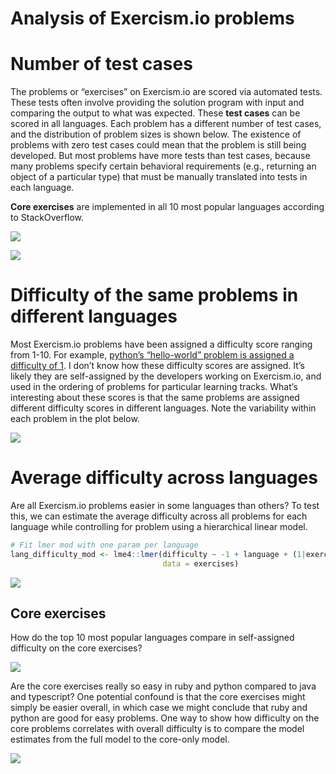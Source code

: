 Analysis of Exercism.io problems
================

# Number of test cases

The problems or “exercises” on Exercism.io are scored via automated
tests. These tests often involve providing the solution program with
input and comparing the output to what was expected. These **test
cases** can be scored in all languages. Each problem has a different
number of test cases, and the distribution of problem sizes is shown
below. The existence of problems with zero test cases could mean that
the problem is still being developed. But most problems have more tests
than test cases, because many problems specify certain behavioral
requirements (e.g., returning an object of a particular type) that must
be manually translated into tests in each language.

**Core exercises** are implemented in all 10 most popular languages
according to
StackOverflow.

![](exercism-problems_files/figure-gfm/n-test-cases-dotplot-1.png)<!-- -->

![](exercism-problems_files/figure-gfm/n-test-cases-dotplot-labeled-1.png)<!-- -->

# Difficulty of the same problems in different languages

Most Exercism.io problems have been assigned a difficulty score ranging
from 1-10. For example, [python’s “hello-world” problem is assigned a
difficulty of
1](https://github.com/exercism/python/blob/master/config.json#L15). I
don’t know how these difficulty scores are assigned. It’s likely they
are self-assigned by the developers working on Exercism.io, and used in
the ordering of problems for particular learning tracks. What’s
interesting about these scores is that the same problems are assigned
different difficulty scores in different languages. Note the variability
within each problem in the plot below.

![](exercism-problems_files/figure-gfm/difficulty-1.png)<!-- -->

# Average difficulty across languages

Are all Exercism.io problems easier in some languages than others? To
test this, we can estimate the average difficulty across all problems
for each language while controlling for problem using a hierarchical
linear model.

``` r
# Fit lmer mod with one param per language
lang_difficulty_mod <- lme4::lmer(difficulty ~ -1 + language + (1|exercise),
                                  data = exercises)
```

![](exercism-problems_files/figure-gfm/ranking-1.png)<!-- -->

## Core exercises

How do the top 10 most popular languages compare in self-assigned
difficulty on the core exercises?

![](exercism-problems_files/figure-gfm/ranking-core-1.png)<!-- -->

Are the core exercises really so easy in ruby and python compared to
java and typescript? One potential confound is that the core exercises
might simply be easier overall, in which case we might conclude that
ruby and python are good for easy problems. One way to show how
difficulty on the core problems correlates with overall difficulty is to
compare the model estimates from the full model to the core-only
model.

![](exercism-problems_files/figure-gfm/mod-estimate-correlations-1.png)<!-- -->
